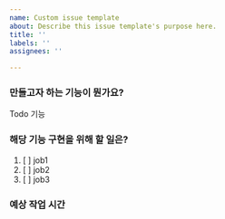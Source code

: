 ```yaml
---
name: Custom issue template
about: Describe this issue template's purpose here.
title: ''
labels: ''
assignees: ''

---
```


### 만들고자 하는 기능이 뭔가요?
Todo  기능

### 해당 기능 구현을 위해 할 일은?
1. [ ] job1
2. [ ] job2
3. [ ] job3

### 예상 작업 시간

